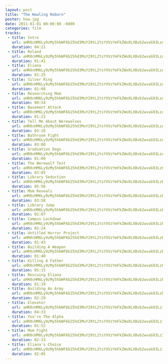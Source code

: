 ```yaml
---
layout: post
title: "The Howling Reborn"
poster: how.jpg
date: 2011-01-01 00:00:00 -0800
categories: film
tracks:
 - title: Intro
   url: aHR0cHM6Ly9zMy5hbWF6b25hd3MuY29tL2tsYXVzYmFkZWx0LXBvb2wvaG93LzAxIEludHJvLm1wMw==
   duration: 04:21
 - title: Roland
   url: aHR0cHM6Ly9zMy5hbWF6b25hd3MuY29tL2tsYXVzYmFkZWx0LXBvb2wvaG93LzAyIFJvbGFuZC5tcDM=
   duration: 01:41
 - title: Eliana
   url: aHR0cHM6Ly9zMy5hbWF6b25hd3MuY29tL2tsYXVzYmFkZWx0LXBvb2wvaG93LzAzIEVsaWFuYS5tcDM=
   duration: 01:25
 - title: Silver Ring
   url: aHR0cHM6Ly9zMy5hbWF6b25hd3MuY29tL2tsYXVzYmFkZWx0LXBvb2wvaG93LzA0IFNpbHZlciBSaW5nLm1wMw==
   duration: 01:08
 - title: Researching Mom
   url: aHR0cHM6Ly9zMy5hbWF6b25hd3MuY29tL2tsYXVzYmFkZWx0LXBvb2wvaG93LzA1IFJlc2VhcmNoaW5nIE1vbS5tcDM=
   duration: 00:54
 - title: Basement Attack
   url: aHR0cHM6Ly9zMy5hbWF6b25hd3MuY29tL2tsYXVzYmFkZWx0LXBvb2wvaG93LzA2IEJhc2VtZW50IEF0dGFjay5tcDM=
   duration: 01:23
 - title: Tell Me About Werewolves
   url: aHR0cHM6Ly9zMy5hbWF6b25hd3MuY29tL2tsYXVzYmFkZWx0LXBvb2wvaG93LzA3IFRlbGwgTWUgQWJvdXQgV2VyZXdvbHZlcy5tcDM=
   duration: 03:16
 - title: Bathroom Fight
   url: aHR0cHM6Ly9zMy5hbWF6b25hd3MuY29tL2tsYXVzYmFkZWx0LXBvb2wvaG93LzA4IEJhdGhyb29tIEZpZ2h0Lm1wMw==
   duration: 03:00
 - title: Graduation Dogs
   url: aHR0cHM6Ly9zMy5hbWF6b25hd3MuY29tL2tsYXVzYmFkZWx0LXBvb2wvaG93LzA5IEdyYWR1YXRpb24gRG9ncy5tcDM=
   duration: 01:09
 - title: The Werewolf Test
   url: aHR0cHM6Ly9zMy5hbWF6b25hd3MuY29tL2tsYXVzYmFkZWx0LXBvb2wvaG93LzEwIFRoZSBXZXJld29sZiBUZXN0Lm1wMw==
   duration: 03:05
 - title: Library Seduction
   url: aHR0cHM6Ly9zMy5hbWF6b25hd3MuY29tL2tsYXVzYmFkZWx0LXBvb2wvaG93LzExIExpYnJhcnkgU2VkdWN0aW9uLm1wMw==
   duration: 05:56
 - title: Mom Reveals
   url: aHR0cHM6Ly9zMy5hbWF6b25hd3MuY29tL2tsYXVzYmFkZWx0LXBvb2wvaG93LzEyIE1vbSBSZXZlYWxzLm1wMw==
   duration: 03:58
 - title: Library Jump
   url: aHR0cHM6Ly9zMy5hbWF6b25hd3MuY29tL2tsYXVzYmFkZWx0LXBvb2wvaG93LzEzIExpYnJhcnkgSnVtcC5tcDM=
   duration: 02:07
 - title: Campus Lockdown
   url: aHR0cHM6Ly9zMy5hbWF6b25hd3MuY29tL2tsYXVzYmFkZWx0LXBvb2wvaG93LzE0IENhbXB1cyBMb2NrZG93bi5tcDM=
   duration: 02:24
 - title: Untitled Horror Project
   url: aHR0cHM6Ly9zMy5hbWF6b25hd3MuY29tL2tsYXVzYmFkZWx0LXBvb2wvaG93LzE1IFVudGl0bGVkIEhvcnJvciBQcm9qZWN0Lm1wMw==
   duration: 01:43
 - title: Building A Weapon
   url: aHR0cHM6Ly9zMy5hbWF6b25hd3MuY29tL2tsYXVzYmFkZWx0LXBvb2wvaG93LzE2IEJ1aWxkaW5nIEEgV2VhcG9uLm1wMw==
   duration: 01:40
 - title: Killing A Father
   url: aHR0cHM6Ly9zMy5hbWF6b25hd3MuY29tL2tsYXVzYmFkZWx0LXBvb2wvaG93LzE3IEtpbGxpbmcgQSBGYXRoZXIubXAz
   duration: 05:15
 - title: Rescuing Eliana
   url: aHR0cHM6Ly9zMy5hbWF6b25hd3MuY29tL2tsYXVzYmFkZWx0LXBvb2wvaG93LzE4IFJlc2N1aW5nIEVsaWFuYS5tcDM=
   duration: 01:29
 - title: Building An Army
   url: aHR0cHM6Ly9zMy5hbWF6b25hd3MuY29tL2tsYXVzYmFkZWx0LXBvb2wvaG93LzE5IEJ1aWxkaW5nIEFuIEFybXkubXAz
   duration: 02:29
 - title: Elevator
   url: aHR0cHM6Ly9zMy5hbWF6b25hd3MuY29tL2tsYXVzYmFkZWx0LXBvb2wvaG93LzIwIEVsZXZhdG9yLm1wMw==
   duration: 04:33
 - title: You're The Alpha
   url: aHR0cHM6Ly9zMy5hbWF6b25hd3MuY29tL2tsYXVzYmFkZWx0LXBvb2wvaG93LzIxIFlvdSdyZSBUaGUgQWxwaGEubXAz
   duration: 01:52
 - title: Mom Fight
   url: aHR0cHM6Ly9zMy5hbWF6b25hd3MuY29tL2tsYXVzYmFkZWx0LXBvb2wvaG93LzIyIE1vbSBGaWdodC5tcDM=
   duration: 02:33
 - title: Eliana's Choice
   url: aHR0cHM6Ly9zMy5hbWF6b25hd3MuY29tL2tsYXVzYmFkZWx0LXBvb2wvaG93LzIzIEVsaWFuYSdzIENob2ljZS5tcDM=
   duration: 02:05
---
```


